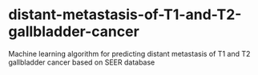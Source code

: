 # distant-metastasis-of-T1-and-T2-gallbladder-cancer
Machine learning algorithm for predicting distant metastasis of T1 and T2 gallbladder cancer based on SEER database
